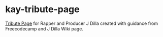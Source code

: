 # kay-tribute-page
<a href="https://codeitkay.github.io/kay-tribute-page/jd-tribute-page/" target="_blank">Tribute Page</a> for Rapper and Producer J Dilla created with guidance from Freecodecamp and J Dilla Wiki page.

